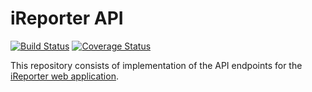 # iReporter API

[![Build Status](https://travis-ci.org/khwilo/ireporter-API.svg?branch=ft-user-registration-162350735)](https://travis-ci.org/khwilo/ireporter-API) [![Coverage Status](https://coveralls.io/repos/github/khwilo/ireporter-API/badge.svg?branch=ft-user-registration-162350735)](https://coveralls.io/github/khwilo/ireporter-API?branch=ft-user-registration-162350735)  

This repository consists of implementation of the API endpoints for the [iReporter web application](https://khwilo.github.io/iReporter/UI/).  
